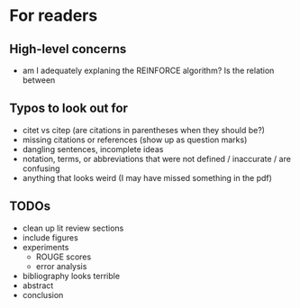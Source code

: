 # For readers

## High-level concerns
* am I adequately explaning the REINFORCE algorithm? Is the relation between 

## Typos to look out for
* citet vs citep (are citations in parentheses when they should be?)
* missing citations or references (show up as question marks)
* dangling sentences,  incomplete ideas
* notation, terms, or abbreviations that were not defined / inaccurate / are confusing
* anything that looks weird (I may have missed something in the pdf)

## TODOs
* clean up lit review sections
* include figures
* experiments
  * ROUGE scores
  * error analysis
* bibliography looks terrible
* abstract
* conclusion
